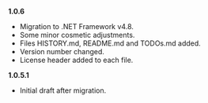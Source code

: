 

**1.0.6**
- Migration to .NET Framework v4.8.
- Some minor cosmetic adjustments.
- Files HISTORY.md, README.md and TODOs.md added.
- Version number changed.
- License header added to each file.

**1.0.5.1**
- Initial draft after migration.
